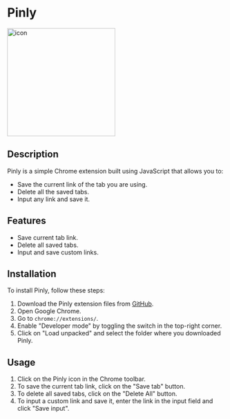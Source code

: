 # Pinly

<img src="https://github.com/Mahmoudhamid20/Pinly/assets/80116197/81198edc-49a0-4e95-943f-12ab050b4465" alt="icon"  height="250">




## Description

Pinly is a simple Chrome extension built using JavaScript that allows you to:

- Save the current link of the tab you are using.
- Delete all the saved tabs.
- Input any link and save it.

## Features

- Save current tab link.
- Delete all saved tabs.
- Input and save custom links.

## Installation

To install Pinly, follow these steps:

1. Download the Pinly extension files from [GitHub](https://github.com/Mahmoudhamid20/Pinly.git).
2. Open Google Chrome.
3. Go to `chrome://extensions/`.
4. Enable "Developer mode" by toggling the switch in the top-right corner.
5. Click on "Load unpacked" and select the folder where you downloaded Pinly.

## Usage

1. Click on the Pinly icon in the Chrome toolbar.
2. To save the current tab link, click on the "Save tab" button.
3. To delete all saved tabs, click on the "Delete All" button.
4. To input a custom link and save it, enter the link in the input field and click "Save input".
